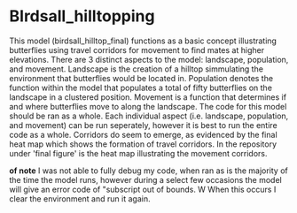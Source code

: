 # BIrdsall_hilltopping
This model (birdsall_hilltop_final) functions as a basic concept illustrating butterflies using travel corridors for movement to find mates at higher elevations. 
There are 3 distinct aspects to the model: landscape, population, and movement. Landscape is the creation of a hilltop simmulating the environment that butterflies would be located in. Population denotes the function within the model that populates a total of fifty butterflies on the landscape in a clustered position. Movement is a function that determines if and where butterflies move to along the landscape. 
The code for this model should be ran as a whole. Each individual aspect (i.e. landscape, population, and movement) can be run seperately, however it is best to run the entire code as a whole. 
Corridors do seem to emerge, as evidenced by the final heat map which shows the formation of travel corridors. 
In the repository under 'final figure' is the heat map illustrating the movement corridors. 

**of note** I was not able to fully debug my code, when ran as is the majority of the time the model runs, however during a select few occasions the model will give an error code of "subscript out of bounds. W
  When this occurs I clear the environment and run it again. 
